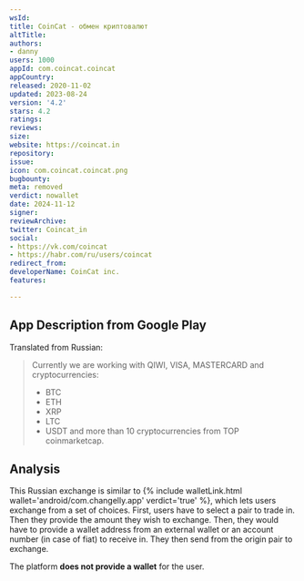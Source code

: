 ```yaml
---
wsId: 
title: CoinCat - обмен криптовалют
altTitle: 
authors:
- danny
users: 1000
appId: com.coincat.coincat
appCountry: 
released: 2020-11-02
updated: 2023-08-24
version: '4.2'
stars: 4.2
ratings: 
reviews: 
size: 
website: https://coincat.in
repository: 
issue: 
icon: com.coincat.coincat.png
bugbounty: 
meta: removed
verdict: nowallet
date: 2024-11-12
signer: 
reviewArchive: 
twitter: Coincat_in
social:
- https://vk.com/coincat
- https://habr.com/ru/users/coincat
redirect_from: 
developerName: CoinCat inc.
features: 

---
```


## App Description from Google Play

Translated from Russian:

> Currently we are working with QIWI, VISA, MASTERCARD and cryptocurrencies:
> - BTC
> - ETH
> - XRP
> - LTC
> - USDT
> and more than 10 cryptocurrencies from TOP coinmarketcap.

## Analysis 

This Russian exchange is similar to {% include walletLink.html wallet='android/com.changelly.app' verdict='true' %}, which lets users exchange from a set of choices. First, users have to select a pair to trade in. Then they provide the amount they wish to exchange. Then, they would have to provide a wallet address from an external wallet or an account number (in case of fiat) to receive in. They then send from the origin pair to exchange.

The platform **does not provide a wallet** for the user.